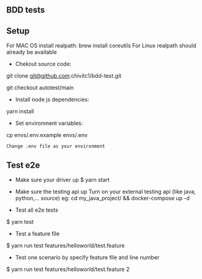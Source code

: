 BDD tests
--------------------
## Setup

For MAC OS install realpath: brew install coreutils
For Linux realpath should already be available

- Chekout source code:

git clone  git@github.com:chivitc1/bdd-test.git

git checkout autotest/main

- Install node js dependencies:

yarn install

- Set environment variables:

cp envs/.env.example envs/.env

`Change .env file as your environment`

## Test e2e
- Make sure your driver up
$ yarn start

- Make sure the testing api up
Turn on your external testing api (like java, python,... source)
eg: cd my_java_project/ && docker-compose up -d

- Test all e2e tests

$ yarn test

- Test a feature file

$ yarn run test features/helloworld/test.feature

- Test one scenario by specify feature file and line number

$ yarn run test features/helloworld/test.feature 2
